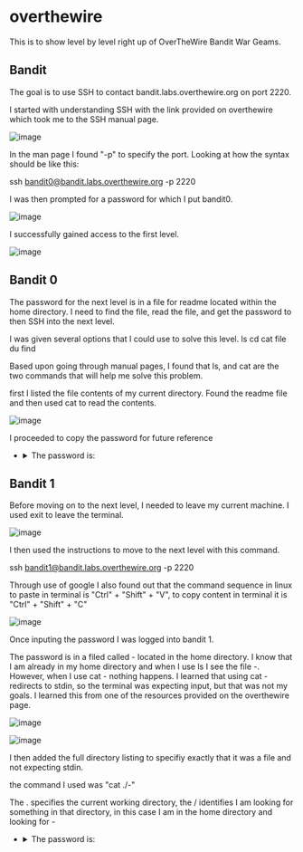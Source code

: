 # overthewire
This is to show level by level right up of OverTheWire Bandit War Geams.

## Bandit 
The goal is to use SSH to contact bandit.labs.overthewire.org on port 2220. 

I started with understanding SSH with the link provided on overthewire which took me to the SSH manual page. 

![image](https://github.com/reickcs/overthewire/assets/119334123/eb149a5a-14cb-4c7c-a0ea-5013482a3d3e)


In the man page I found "-p" to specify the port. Looking at how the syntax should be like this:

ssh bandit0@bandit.labs.overthewire.org -p 2220

I was then prompted for a password for which I put bandit0. 

![image](https://github.com/reickcs/overthewire/assets/119334123/444aca42-7187-4007-8d81-9f77207952de)

I successfully gained access to the first level. 

![image](https://github.com/reickcs/overthewire/assets/119334123/a630a3ef-e9ab-46e9-9b89-d507554916d4)


## Bandit 0

The password for the next level is in a file for readme located within the home directory. I need to find the file, read the file, and get the password to then SSH into the next level. 

I was given several options that I could use to solve this level.
  ls
  cd
  cat
  file
  du
  find

Based upon going through manual pages, I found that ls, and cat are the two commands that will help me solve this problem. 

first I listed the file contents of my current directory. Found the readme file and then used cat to read the contents.

![image](https://github.com/reickcs/overthewire/assets/119334123/0e71a1f2-d2e6-40e6-8c0d-02b2050aaaa5)


I proceeded to copy the password for future reference

- <details><summary>The password is:</summary>
  <pre>
  NH2SXQwcBdpmTEzi3bvBHMM9H66vVXjL
  </pre>
  </details>

## Bandit 1

Before moving on to the next level, I needed to leave my current machine. I used exit to leave the terminal. 

![image](https://github.com/reickcs/overthewire/assets/119334123/a5a2e60e-4692-45e4-a46e-2ceb8300c625)

I then used the instructions to move to the next level with this command.

ssh bandit1@bandit.labs.overthewire.org -p 2220

Through use of google I also found out that the command sequence in linux to paste in terminal is "Ctrl" + "Shift" + "V", to copy content in terminal it is "Ctrl" + "Shift" + "C"

![image](https://github.com/reickcs/overthewire/assets/119334123/91ef1742-845b-401e-aa4b-3377c28355bb)

Once inputing the password I was logged into bandit 1. 

The password is in a filed called - located in the home directory. I know that I am already in my home directory and when I use ls I see the file -. However, when I use cat - nothing happens. I learned that using cat - redirects to stdin, so the terminal was expecting input, but that was not my goals. I learned this from one of the resources provided on the overthewire page. 

![image](https://github.com/reickcs/overthewire/assets/119334123/f0f78e63-c2de-44f1-b314-ced7f026519a)

![image](https://github.com/reickcs/overthewire/assets/119334123/4951e188-2777-47d8-be41-b2bbe02f7c50)

I then added the full directory listing to specifiy exactly that it was a file and not expecting stdin. 

the command I used was "cat ./-"

The . specifies the current working directory, the / identifies I am looking for something in that directory, in this case I am in the home directory and looking for -

- <details><summary>The password is:</summary>
  <pre>
  rRGizSaX8Mk1RTb1CNQoXTcYZWU6lgzi
  </pre>
  </details>

